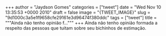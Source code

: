 
+++
author = "Jaydson Gomes"
categories = ["tweet"]
date = "Wed Nov 10 13:35:53 +0000 2010"
draft = false
image = "{TWEET_IMAGE}"
slug = "9d1000c3a5e1f9658cfe29161e3d96474f380ddc"
tags = ["tweet"]
title = """Ainda não tenho opinião f..."""
+++
Ainda não tenho opinião formada a respeito das pessoas que tuitam sobre seu bichinhos de estimação.

